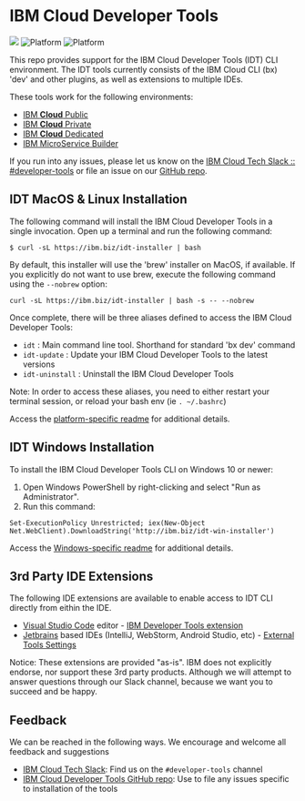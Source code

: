 # IBM Cloud Developer Tools

[![](https://img.shields.io/badge/IBM%20Cloud-powered-blue.svg)](https://bluemix.net)
![Platform](https://img.shields.io/badge/platform-BASH-lightgrey.svg?style=flat)
![Platform](https://img.shields.io/badge/platform-PowerShell-lightgrey.svg?style=flat)

This repo provides support for the IBM Cloud Developer Tools (IDT) CLI environment. The IDT tools currently consists of the IBM Cloud CLI (bx) 'dev' and other plugins, as well as extensions to multiple IDEs.

These tools work for the following environments:
- [IBM **Cloud** Public](https://www.ibm.com/cloud-computing/)
- [IBM **Cloud** Private](https://www.ibm.com/cloud-computing/products/ibm-cloud-private/)
- [IBM **Cloud** Dedicated](https://www.ibm.com/cloud-computing/bluemix/dedicated)
- [IBM MicroService Builder](https://developer.ibm.com/microservice-builder/)

If you run into any issues, please let us know on the [IBM Cloud Tech Slack :: #developer-tools](https://slack-invite-ibm-cloud-tech.mybluemix.net/) or file an issue on our [GitHub repo](https://github.com/IBM-Bluemix/ibm-cloud-developer-tools).



## IDT MacOS &amp; Linux Installation

The following command will install the IBM Cloud Developer Tools in a single invocation. Open up a terminal and run the following command:

```
$ curl -sL https://ibm.biz/idt-installer | bash
```

By default, this installer will use the 'brew' installer on MacOS, if available. If you explicitly do not want to use brew, execute the following command using the `--nobrew` option:

```
curl -sL https://ibm.biz/idt-installer | bash -s -- --nobrew
```

Once complete, there will be three aliases defined to access the IBM Cloud Developer Tools:
- `idt` : Main command line tool. Shorthand for standard 'bx dev' command
- `idt-update` : Update your IBM Cloud Developer Tools to the latest versions
- `idt-uninstall` : Uninstall the IBM Cloud Developer Tools

Note: In order to access these aliases, you need to either restart your terminal session,
or reload your bash env (ie `. ~/.bashrc`)

Access the [platform-specific readme](./linux-installer/README.md) for additional details.



## IDT Windows Installation

To install the IBM Cloud Developer Tools CLI on Windows 10 or newer:

1. Open Windows PowerShell by right-clicking and select "Run as Administrator".
2. Run this command:
```
Set-ExecutionPolicy Unrestricted; iex(New-Object Net.WebClient).DownloadString('http://ibm.biz/idt-win-installer')
```

Access the [Windows-specific readme](./windows-installer/README.md) for additional details.


## 3rd Party IDE Extensions

The following IDE extensions are available to enable access to IDT CLI directly from eithin the IDE.

- [Visual Studio Code](https://code.visualstudio.com/) editor - [IBM Developer Tools extension](https://marketplace.visualstudio.com/items?itemName=IBM.ibm-developer)
- [Jetbrains](https://www.jetbrains.com) based IDEs (IntelliJ, WebStorm, Android Studio, etc) - [External Tools Settings](./jetbrains)

Notice: These extensions are provided "as-is". IBM does not explicitly endorse, nor support these 3rd party products. Although we will attempt to answer questions through our Slack channel, because we want you to succeed and be happy.



## Feedback

We can be reached in the following ways.  We encourage and welcome all feedback and suggestions
- [IBM Cloud Tech Slack](https://slack-invite-ibm-cloud-tech.mybluemix.net/): Find us on the `#developer-tools` channel
- [IBM Cloud Developer Tools GitHub repo](https://github.com/IBM-Cloud/ibm-cloud-developer-tools): Use to file any issues specific to installation of the tools

